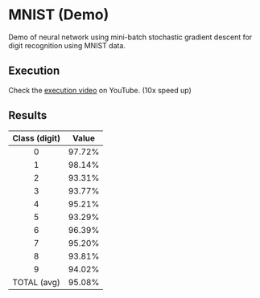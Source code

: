 # MNIST (Demo)
Demo of neural network using mini-batch stochastic gradient descent for digit recognition using MNIST data.

## Execution

Check the [execution video](https://youtu.be/8hv1UaBUuXw) on YouTube.
(10x speed up)

## Results

| Class (digit) | Value         |
|:-------------:|:-------------:| 
| 0             | 97.72%        |
| 1             | 98.14%        |
| 2             | 93.31%        |
| 3             | 93.77%        |
| 4             | 95.21%        |
| 5             | 93.29%        |
| 6             | 96.39%        |
| 7             | 95.20%        |
| 8             | 93.81%        |
| 9             | 94.02%        |
| TOTAL (avg)   | 95.08%        |
